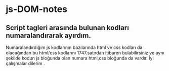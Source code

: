 # js-DOM-notes
## Script tagleri arasında bulunan kodları numaralandırarak ayırdım.
   Numaralandırdığım js kodlarının bazılarında html ve css kodları da olacağından
   bu html/css kodlarını 1747.satırdan itibaren bulabilirsiniz ve aynı şekilde
   kodun js bloğunda olan numara html,css bloğunda da vardır.
   İyi çalışmalar dilerim .
